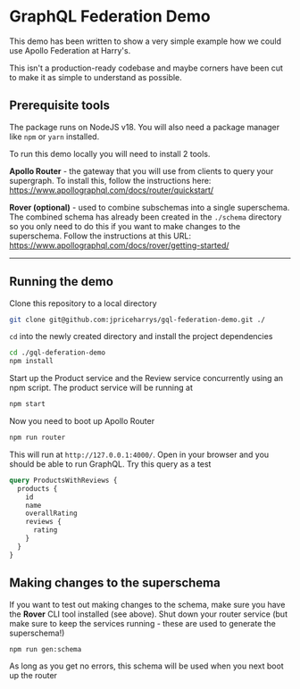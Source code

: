 # GraphQL Federation Demo

This demo has been written to show a very simple example how we could use Apollo Federation at Harry's.

This isn't a production-ready codebase and maybe corners have been cut to make it as simple to understand as possible.

## Prerequisite tools

The package runs on NodeJS v18. You will also need a package manager like `npm` or `yarn` installed.

To run this demo locally you will need to install 2 tools.

**Apollo Router** - the gateway that you will use from clients to query your supergraph. To install this, follow the instructions here: https://www.apollographql.com/docs/router/quickstart/

**Rover (optional)** - used to combine subschemas into a single superschema. The combined schema has already been created in the `./schema` directory so you only need to do this if you want to make changes to the superschema. Follow the instructions at this URL: https://www.apollographql.com/docs/rover/getting-started/

---

## Running the demo

Clone this repository to a local directory

```bash
git clone git@github.com:jpriceharrys/gql-federation-demo.git ./
```

`cd` into the newly created directory and install the project dependencies

```bash
cd ./gql-deferation-demo
npm install
```

Start up the Product service and the Review service concurrently using an npm script. The product service will be running at

```bash
npm start
```

Now you need to boot up Apollo Router

```bash
npm run router
```

This will run at `http://127.0.0.1:4000/`. Open in your browser and you should be able to run GraphQL. Try this query as a test

```graphql
query ProductsWithReviews {
  products {
    id
    name
    overallRating
    reviews {
      rating
    }
  }
}
```

## Making changes to the superschema

If you want to test out making changes to the schema, make sure you have the **Rover** CLI tool installed (see above). Shut down your router service (but make sure to keep the services running - these are used to generate the superschema!)

```bash
npm run gen:schema
```

As long as you get no errors, this schema will be used when you next boot up the router

